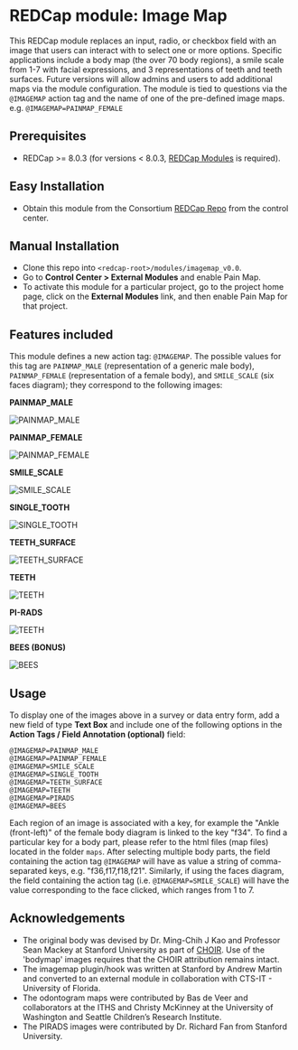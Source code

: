 # REDCap module: Image Map
This REDCap module replaces an input, radio, or checkbox field with an image that users can interact with to select one or more options.  Specific applications include a body map (the over 70 body regions), a smile scale from 1-7 with facial expressions, and 3 representations of teeth and teeth surfaces. Future versions will allow admins and users to add additional maps via the module configuration. The module is tied to questions via the `@IMAGEMAP` action tag and the name of one of the pre-defined image maps.  e.g. `@IMAGEMAP=PAINMAP_FEMALE`


## Prerequisites
- REDCap >= 8.0.3 (for versions < 8.0.3, [REDCap Modules](https://github.com/vanderbilt/redcap-external-modules) is required).


## Easy Installation
- Obtain this module from the Consortium [REDCap Repo](https://redcap.vanderbilt.edu/consortium/modules/index.php) from the control center.


## Manual Installation
- Clone this repo into `<redcap-root>/modules/imagemap_v0.0`.
- Go to **Control Center > External Modules** and enable Pain Map.
- To activate this module for a particular project, go to the project home page, click on the **External Modules** link, and then enable Pain Map for that project.


## Features included
This module defines a new action tag: `@IMAGEMAP`. The possible values for this tag are `PAINMAP_MALE` (representation of a generic male body), `PAINMAP_FEMALE` (representation of a female body), and `SMILE_SCALE` (six faces diagram); they correspond to the following images:

**PAINMAP_MALE**

![PAINMAP_MALE](./img/painmap_male.png)

**PAINMAP_FEMALE**

![PAINMAP_FEMALE](./img/painmap_female.png)

**SMILE_SCALE**

![SMILE_SCALE](./img/smile_scale.png)

**SINGLE_TOOTH**

![SINGLE_TOOTH](./img/single_tooth.png)

**TEETH_SURFACE**

![TEETH_SURFACE](./img/teeth_5_surface.png)

**TEETH**

![TEETH](./img/teeth_simple.png)

**PI-RADS**

![TEETH](./img/pirads.png)

**BEES (BONUS)**

![BEES](./img/bees.png)

## Usage
To display one of the images above in a survey or data entry form, add a new field of type **Text Box** and include one of the following options in the **Action Tags / Field Annotation (optional)** field:

    @IMAGEMAP=PAINMAP_MALE
    @IMAGEMAP=PAINMAP_FEMALE
    @IMAGEMAP=SMILE_SCALE
    @IMAGEMAP=SINGLE_TOOTH
    @IMAGEMAP=TEETH_SURFACE
    @IMAGEMAP=TEETH
    @IMAGEMAP=PIRADS
    @IMAGEMAP=BEES

Each region of an image is associated with a key, for example the "Ankle (front-left)" of the female body diagram is linked to the key "f34". To find a particular key for a body part, please refer to the html files (map files) located in the folder `maps`. After selecting multiple body parts, the field containing the action tag `@IMAGEMAP` will have as value a string of comma-separated keys, e.g. "f36,f17,f18,f21". Similarly, if using the faces diagram, the field containing the action tag (i.e. `@IMAGEMAP=SMILE_SCALE`) will have the value corresponding to the face clicked, which ranges from 1 to 7.


## Acknowledgements
 * The original body was devised by Dr. Ming-Chih J Kao and Professor Sean Mackey at Stanford University as part of [CHOIR](choir.stanford.edu).  Use of the 'bodymap' images requires that the CHOIR attribution remains intact.
 * The imagemap plugin/hook was written at Stanford by Andrew Martin and converted to an external module in collaboration with CTS-IT - University of Florida.  
 * The odontogram maps were contributed by Bas de Veer and collaborators at the ITHS and Christy McKinney at the University of Washington and Seattle Children’s Research Institute.
 * The PIRADS images were contributed by Dr. Richard Fan from Stanford University.
